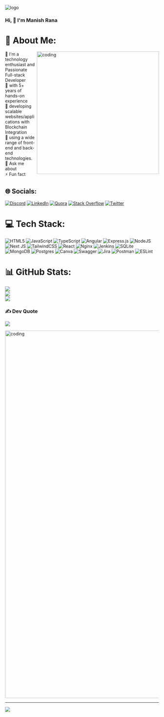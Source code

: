 ![logo](https://raw.githubusercontent.com/manish-raana/manish-raana/main/codebg.avif)
###                                                                   Hi, 👋 I'm Manish Rana ###
# 💫 About Me:
<img align="right" alt="coding" width="400" src="https://camo.githubusercontent.com/5ddf73ad3a205111cf8c686f687fc216c2946a75005718c8da5b837ad9de78c9/68747470733a2f2f7468756d62732e6766796361742e636f6d2f4576696c4e657874446576696c666973682d736d616c6c2e676966" >

🔭 I'm a technology enthusiast and Passionate Full-stack Developer<br>🔬 with 5+ years of hands-on experience <br>🤝 developing scalable websites/applications with Blockchain Integration <br>🔨 using a wide range of front-end and back-end technologies.<br>💬 Ask me about<br>⚡ Fun fact

## 🌐 Socials:
[![Discord](https://img.shields.io/badge/Discord-%237289DA.svg?logo=discord&logoColor=white)](htttps://discord.gg/manishrana#6494) [![LinkedIn](https://img.shields.io/badge/LinkedIn-%230077B5.svg?logo=linkedin&logoColor=white)](https://linkedin.com/in/manishraana) [![Quora](https://img.shields.io/badge/Quora-%23B92B27.svg?logo=Quora&logoColor=white)](https://quora.com/profile/Manish-Rana-853) [![Stack Overflow](https://img.shields.io/badge/-Stackoverflow-FE7A16?logo=stack-overflow&logoColor=white)](https://stackoverflow.com/users/manish-rana) [![Twitter](https://img.shields.io/badge/Twitter-%231DA1F2.svg?logo=Twitter&logoColor=white)](https://twitter.com/ManishRaanaa) 

# 💻 Tech Stack:
![HTML5](https://img.shields.io/badge/html5-%23E34F26.svg?style=for-the-badge&logo=html5&logoColor=white) ![JavaScript](https://img.shields.io/badge/javascript-%23323330.svg?style=for-the-badge&logo=javascript&logoColor=%23F7DF1E) ![TypeScript](https://img.shields.io/badge/typescript-%23007ACC.svg?style=for-the-badge&logo=typescript&logoColor=white) ![Angular](https://img.shields.io/badge/angular-%23DD0031.svg?style=for-the-badge&logo=angular&logoColor=white) ![Express.js](https://img.shields.io/badge/express.js-%23404d59.svg?style=for-the-badge&logo=express&logoColor=%2361DAFB) ![NodeJS](https://img.shields.io/badge/node.js-6DA55F?style=for-the-badge&logo=node.js&logoColor=white) ![Next JS](https://img.shields.io/badge/Next-black?style=for-the-badge&logo=next.js&logoColor=white) ![TailwindCSS](https://img.shields.io/badge/tailwindcss-%2338B2AC.svg?style=for-the-badge&logo=tailwind-css&logoColor=white)  ![React](https://img.shields.io/badge/react-%2320232a.svg?style=for-the-badge&logo=react&logoColor=%2361DAFB) ![Nginx](https://img.shields.io/badge/nginx-%23009639.svg?style=for-the-badge&logo=nginx&logoColor=white) ![Jenkins](https://img.shields.io/badge/jenkins-%232C5263.svg?style=for-the-badge&logo=jenkins&logoColor=white) ![SQLite](https://img.shields.io/badge/sqlite-%2307405e.svg?style=for-the-badge&logo=sqlite&logoColor=white) ![MongoDB](https://img.shields.io/badge/MongoDB-%234ea94b.svg?style=for-the-badge&logo=mongodb&logoColor=white) ![Postgres](https://img.shields.io/badge/postgres-%23316192.svg?style=for-the-badge&logo=postgresql&logoColor=white) ![Canva](https://img.shields.io/badge/Canva-%2300C4CC.svg?style=for-the-badge&logo=Canva&logoColor=white) ![Swagger](https://img.shields.io/badge/-Swagger-%23Clojure?style=for-the-badge&logo=swagger&logoColor=white) ![Jira](https://img.shields.io/badge/jira-%230A0FFF.svg?style=for-the-badge&logo=jira&logoColor=white) ![Postman](https://img.shields.io/badge/Postman-FF6C37?style=for-the-badge&logo=postman&logoColor=white) ![ESLint](https://img.shields.io/badge/ESLint-4B3263?style=for-the-badge&logo=eslint&logoColor=white)


# 📊 GitHub Stats:
![](https://github-readme-stats.vercel.app/api?username=manish-raana&theme=vision-friendly-dark&hide_border=false&include_all_commits=true&count_private=true)<br/>
![](https://github-readme-streak-stats.herokuapp.com/?user=manish-raana&theme=vision-friendly-dark&hide_border=false)<br/>
![](https://github-readme-stats.vercel.app/api/top-langs/?username=manish-raana&theme=vision-friendly-dark&hide_border=false&include_all_commits=true&count_private=true&layout=compact)


### ✍️ Dev Quote
![](https://quotes-github-readme.vercel.app/api?type=horizontal&theme=radical)

<img align="center" alt="coding" width="1200" src="https://www.lambdatest.com/resources/images/news24.gif">

---
[![](https://visitcount.itsvg.in/api?id=manish-raana&icon=0&color=9)](https://visitcount.itsvg.in)

<!-- Proudly created with GPRM ( https://gprm.itsvg.in ) -->
